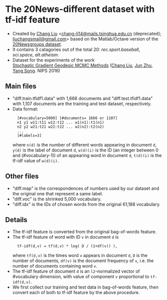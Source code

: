 # The 20News-different dataset with tf-idf feature

* Created by [Chang Liu][changliu] \<<chang-li14@mails.tsinghua.edu.cn> (deprecated); <liuchangsmail@gmail.com>\>
  based on the Matlab/Octave version of the [20Newsgroups dataset](http://www.qwone.com/~jason/20Newsgroups/).
* It contains 3 catagories out of the total 20: _rec.sport.baseball_, _sci.space_, _alt.atheism_.
* Dataset for the experiments of the work  
  [Stochastic Gradient Geodesic MCMC Methods](http://papers.nips.cc/paper/6281-stochastic-gradient-geodesic-mcmc-methods)
  ([Chang Liu][changliu], [Jun Zhu][junzhu], [Yang Song][yangsong]. NIPS 2016)

## Main files
* "diff.train.tfidf1.data" with 1,666 documents and "diff.test.tfidf1.data" with 1,107 documents
  are the training and test dataset, respectively.
* Data format:  
  ```
  	[#vocabulary=5000] [#documents= 1666 or 1107]
  	n1 y1 w11:t11 w12:t12 ... w1(n1):t1(n1)
  	n2 y2 w21:t21 w22:t22 ... w2(n2):t2(n2)
  	...
  	[#labels=3]
  ```
  where `n(d)` is the number of different words appearing in document `d`,
  `y(d)` is the label of document `d`,
  `w(d)(i)` is the ID (an integer between 0 and (#vocabulary-1)) of an appearing word in document `d`,
  `t(d)(i)` is the tf-idf value of `w(d)(i)`.

## Other files
* "diff.map" is the correspondences of numbers used by our dataset and the original one that represent a same label.
* "diff.voc" is the shrinked 5,000 vocabulary.
* "diff.idx" is the IDs of chosen words from the original 61,188 vocabulary.

## Details
* The tf-idf feature is converted from the original bag-of-words feature.
* The tf-idf feature of word with ID `v` in document `d` is  
  ```
  	tf-idf(d,v) = tf(d,v) * log( D / (1+df(v)) ),
  ```
  where `tf(d,v)` is the times word `v` appears in document `d`,
  `D` is the number of documents,
  `df(v)` is the document frequency of `v`, i.e. the number of documents containing word `v`.
* The tf-idf feature of document `d` is an `l2`-normalized vector of #vocabulary dimension,
  with value of component `v` proportional to `tf-idf(d,v)`.
* We first collect our training and test data in bag-of-words feature,
  then convert each of both to tf-idf feature by the above procedure.

[changliu]: http://ml.cs.tsinghua.edu.cn/~changliu/index.html
[junzhu]: http://ml.cs.tsinghua.edu.cn/~jun/index.shtml
[yangsong]: https://yang-song.github.io/

